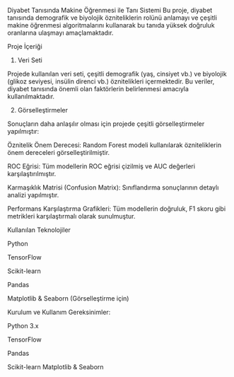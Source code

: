 Diyabet Tanısında Makine Öğrenmesi ile Tanı Sistemi
Bu proje, diyabet tanısında demografik ve biyolojik özniteliklerin rolünü anlamayı ve çeşitli makine öğrenmesi algoritmalarını kullanarak bu tanıda yüksek doğruluk oranlarına ulaşmayı amaçlamaktadır.

Proje İçeriği

1. Veri Seti
   
Projede kullanılan veri seti, çeşitli demografik (yaş, cinsiyet vb.) ve biyolojik (glikoz seviyesi, insülin direnci vb.) öznitelikleri içermektedir. Bu veriler, diyabet tanısında önemli olan faktörlerin belirlenmesi amacıyla kullanılmaktadır.


2. Görselleştirmeler

Sonuçların daha anlaşılır olması için projede çeşitli görselleştirmeler yapılmıştır:

Öznitelik Önem Derecesi: Random Forest modeli kullanılarak özniteliklerin önem dereceleri görselleştirilmiştir.

ROC Eğrisi: Tüm modellerin ROC eğrisi çizilmiş ve AUC değerleri karşılaştırılmıştır.

Karmaşıklık Matrisi (Confusion Matrix): Sınıflandırma sonuçlarının detaylı analizi yapılmıştır.

Performans Karşılaştırma Grafikleri: Tüm modellerin doğruluk, F1 skoru gibi metrikleri karşılaştırmalı olarak sunulmuştur.


Kullanılan Teknolojiler

Python

TensorFlow

Scikit-learn

Pandas

Matplotlib & Seaborn (Görselleştirme için)

Kurulum ve Kullanım
Gereksinimler:

Python 3.x

TensorFlow

Pandas

Scikit-learn
Matplotlib & Seaborn
